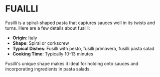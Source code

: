 # FUAILLI

Fusilli is a spiral-shaped pasta that captures sauces well in its twists and turns. Here are a few details about fusilli:

- **Origin**: Italy
- **Shape**: Spiral or corkscrew
- **Typical Dishes**: Fusilli with pesto, fusilli primavera, fusilli pasta salad
- **Cooking Time**: Typically 10-13 minutes

Fusilli's unique shape makes it ideal for holding onto sauces and incorporating ingredients in pasta salads.
